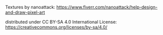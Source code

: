 Textures by nanoattack:
https://www.fiverr.com/nanoattack/help-design-and-draw-pixel-art

distributed under CC BY-SA 4.0 International License:
https://creativecommons.org/licenses/by-sa/4.0/
